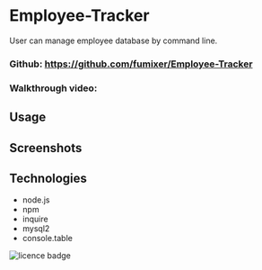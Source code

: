 # Employee-Tracker
User can manage employee database by command line.

### Github: https://github.com/fumixer/Employee-Tracker


### Walkthrough video: 


## Usage


## Screenshots



## Technologies
* node.js
* npm
* inquire
* mysql2
* console.table

![licence badge](https://img.shields.io/badge/license-MIT-orange.png)





